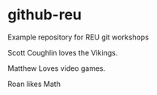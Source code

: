# github-reu
Example repository for REU git workshops

Scott Coughlin loves the Vikings.

Matthew Loves video games.

Roan likes Math
